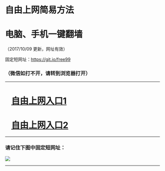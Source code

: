 ﻿# 自由上网简易方法

# 电脑、手机一键翻墙

（2017/10/09 更新，网址有效）

固定短网址：https://git.io/free99

### （微信如打不开，请转到浏览器打开）


***





# &nbsp;&nbsp; <a href="http://ft469017986.fwq-tz-1001.info/fwqtz01.html?t=100900118293 " target="_blank">自由上网入口1</a>
# &nbsp;&nbsp; <a href="http://ft2960817994.fwq-tz-1002.info/fwqtz02.html?t=100900118011 " target="_blank">自由上网入口2</a>
***

### 请记住下图中固定短网址：

<img src="https://s3-us-west-2.amazonaws.com/fwq-1001/yjfq-20170905okok.png" /> 


***

